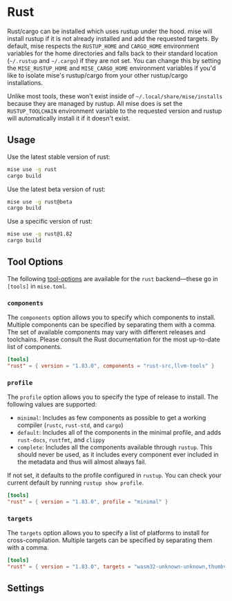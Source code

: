 # Rust

Rust/cargo can be installed which uses rustup under the hood. mise will install rustup if it is not already
installed and add the requested targets. By default, mise respects the `RUSTUP_HOME` and `CARGO_HOME` environment
variables for the home directories and falls back to their standard location (`~/.rustup` and `~/.cargo`) if they are
not set. You can change this by setting the `MISE_RUSTUP_HOME` and `MISE_CARGO_HOME` environment variables if you'd like
to isolate mise's rustup/cargo from your other rustup/cargo installations.

Unlike most tools, these won't exist inside of `~/.local/share/mise/installs` because they are managed by rustup.
All mise does is set the `RUSTUP_TOOLCHAIN` environment variable to the requested version and rustup will
automatically install it if it doesn't exist.

## Usage

Use the latest stable version of rust:

```sh
mise use -g rust
cargo build
```

Use the latest beta version of rust:

```sh
mise use -g rust@beta
cargo build
```

Use a specific version of rust:

```sh
mise use -g rust@1.82
cargo build
```

## Tool Options

The following [tool-options](/dev-tools/#tool-options) are available for the `rust` backend—these
go in `[tools]` in `mise.toml`.

### `components`

The `components` option allows you to specify which components to install. Multiple components can be
specified by separating them with a comma. The set of available components may vary with different releases and
toolchains. Please consult the Rust documentation for the most up-to-date list of components.

```toml
[tools]
"rust" = { version = "1.83.0", components = "rust-src,llvm-tools" }
```

### `profile`

The `profile` option allows you to specify the type of release to install. The following values
are supported:

- `minimal`: Includes as few components as possible to get a working compiler (`rustc`, `rust-std`, and `cargo`)
- `default`: Includes all of the components in the minimal profile, and adds `rust-docs`, `rustfmt`, and `clippy`
- `complete`: Includes all the components available through `rustup`. This should never be used, as it includes every component ever included in the metadata and thus will almost always fail.

If not set, it defaults to the profile configured in `rustup`. You can check your current default by running `rustup show profile`.

```toml
[tools]
"rust" = { version = "1.83.0", profile = "minimal" }
```

### `targets`

The `targets` option allows you to specify a list of platforms to install for cross-compilation. Multiple targets can
be specified by separating them with a comma.

```toml
[tools]
"rust" = { version = "1.83.0", targets = "wasm32-unknown-unknown,thumbv2-none-eabi" }
```

## Settings

<script setup>
import Settings from '/components/settings.vue';
</script>
<Settings child="rust" :level="3" />

